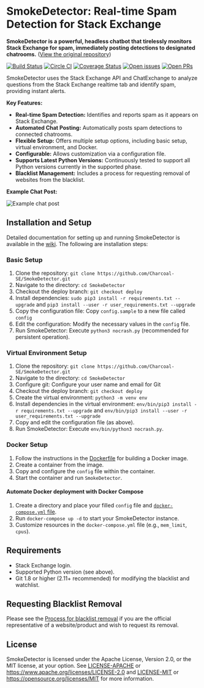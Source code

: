 # SmokeDetector: Real-time Spam Detection for Stack Exchange

**SmokeDetector is a powerful, headless chatbot that tirelessly monitors Stack Exchange for spam, immediately posting detections to designated chatrooms.** ([View the original repository](https://github.com/Charcoal-SE/SmokeDetector))

[![Build Status](https://github.com/Charcoal-SE/SmokeDetector/actions/workflows/build.yml/badge.svg?query=branch%3Amaster)](https://github.com/Charcoal-SE/SmokeDetector/actions/workflows/build.yml?query=branch%3Amaster)
[![Circle CI](https://circleci.com/gh/Charcoal-SE/SmokeDetector.svg?style=shield)](https://circleci.com/gh/Charcoal-SE/SmokeDetector)
[![Coverage Status](https://coveralls.io/repos/github/Charcoal-SE/SmokeDetector/badge.svg?branch=master)](https://coveralls.io/github/Charcoal-SE/SmokeDetector?branch=master)
[![Open issues](https://img.shields.io/github/issues/Charcoal-SE/SmokeDetector.svg)](https://github.com/Charcoal-SE/SmokeDetector/issues)
[![Open PRs](https://img.shields.io/github/issues-pr/Charcoal-SE/SmokeDetector.svg)](https://github.com/Charcoal-SE/SmokeDetector/pulls)

SmokeDetector uses the Stack Exchange API and ChatExchange to analyze questions from the Stack Exchange realtime tab and identify spam, providing instant alerts.

**Key Features:**

*   **Real-time Spam Detection:** Identifies and reports spam as it appears on Stack Exchange.
*   **Automated Chat Posting:** Automatically posts spam detections to connected chatrooms.
*   **Flexible Setup:** Offers multiple setup options, including basic setup, virtual environment, and Docker.
*   **Configurable:** Allows customization via a configuration file.
*   **Supports Latest Python Versions:**  Continuously tested to support all Python versions currently in the supported phase.
*   **Blacklist Management:**  Includes a process for requesting removal of websites from the blacklist.

**Example Chat Post:**

![Example chat post](https://i.sstatic.net/oLyfb.png)

## Installation and Setup

Detailed documentation for setting up and running SmokeDetector is available in the [wiki](https://charcoal-se.org/smokey/Set-Up-and-Run-SmokeDetector). The following are installation steps:

### Basic Setup

1.  Clone the repository: `git clone https://github.com/Charcoal-SE/SmokeDetector.git`
2.  Navigate to the directory: `cd SmokeDetector`
3.  Checkout the deploy branch: `git checkout deploy`
4.  Install dependencies: `sudo pip3 install -r requirements.txt --upgrade` and `pip3 install --user -r user_requirements.txt --upgrade`
5.  Copy the configuration file: Copy `config.sample` to a new file called `config`
6.  Edit the configuration: Modify the necessary values in the `config` file.
7.  Run SmokeDetector: Execute `python3 nocrash.py` (recommended for persistent operation).

### Virtual Environment Setup

1.  Clone the repository: `git clone https://github.com/Charcoal-SE/SmokeDetector.git`
2.  Navigate to the directory: `cd SmokeDetector`
3.  Configure git: Configure your user name and email for Git
4.  Checkout the deploy branch: `git checkout deploy`
5.  Create the virtual environment: `python3 -m venv env`
6.  Install dependencies in the virtual environment: `env/bin/pip3 install -r requirements.txt --upgrade` and `env/bin/pip3 install --user -r user_requirements.txt --upgrade`
7.  Copy and edit the configuration file (as above).
8.  Run SmokeDetector: Execute `env/bin/python3 nocrash.py`.

### Docker Setup

1.  Follow the instructions in the [Dockerfile](Dockerfile) for building a Docker image.
2.  Create a container from the image.
3.  Copy and configure the `config` file within the container.
4.  Start the container and run `SmokeDetector`.

#### Automate Docker deployment with Docker Compose

1.  Create a directory and place your filled `config` file and [`docker-compose.yml` file](docker-compose.yml).
2.  Run `docker-compose up -d` to start your SmokeDetector instance.
3.  Customize resources in the `docker-compose.yml` file (e.g., `mem_limit`, `cpus`).

## Requirements

*   Stack Exchange login.
*   Supported Python version (see above).
*   Git 1.8 or higher (2.11+ recommended) for modifying the blacklist and watchlist.

## Requesting Blacklist Removal

Please see the [Process for blacklist removal](https://charcoal-se.org/smokey/Process-for-blacklist-removal) if you are the official representative of a website/product and wish to request its removal.

## License

SmokeDetector is licensed under the Apache License, Version 2.0, or the MIT license, at your option. See [LICENSE-APACHE](LICENSE-APACHE) or <https://www.apache.org/licenses/LICENSE-2.0> and [LICENSE-MIT](LICENSE-MIT) or <https://opensource.org/licenses/MIT> for more information.